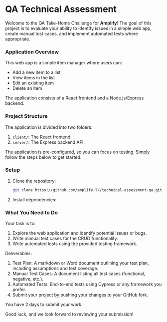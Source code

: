 # QA Technical Assessment

Welcome to the QA Take-Home Challenge for **Amplify**! The goal of this project is to evaluate your ability to identify issues in a simple web app, create manual test cases, and implement automated tests where appropriate.

### Application Overview

This web app is a simple item manager where users can:

- Add a new item to a list
- View items in the list
- Edit an existing item
- Delete an item

The application consists of a React frontend and a Node.js/Express backend.

### Project Structure

The application is divided into two folders:

1. `client/`: The React frontend.
2. `server/`: The Express backend API.

The application is pre-configured, so you can focus on testing. Simply follow the steps below to get started.

### Setup

1. Clone the repository:
   ```bash
   git clone https://github.com/amplify-lk/technical-assessment-qa.git
   ```
2. Install dependencies:

### What You Need to Do

Your task is to:

1. Explore the web application and identify potential issues or bugs.
2. Write manual test cases for the CRUD functionality.
3. Write automated tests using the provided testing framework.

Deliverables:

1. Test Plan: A markdown or Word document outlining your test plan, including assumptions and test coverage.
2. Manual Test Cases: A document listing all test cases (functional, negative, etc.).
3. Automated Tests: End-to-end tests using Cypress or any framework you prefer.
4. Submit your project by pushing your changes to your GitHub fork.

You have 2 days to submit your work.

Good luck, and we look forward to reviewing your submission!

